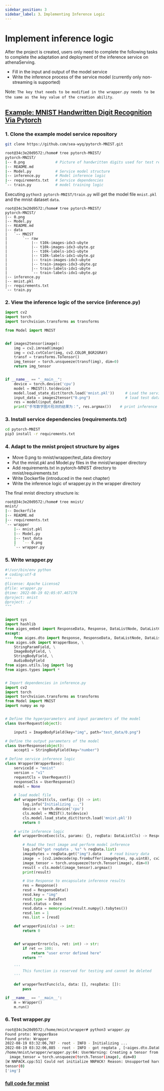 ```yaml
---
sidebar_position: 3
sidebar_label: 3、Implementing Inference Logic
---
```

# Implement inference logic

After the project is created, users only need to complete the following tasks to complete the adaptation and deployment of the inference service on athenaServing.

- Fill in the input and output of the model service
- Write the inference process of the service model (currently only non-streaming is supported)

Note: `The key that needs to be modified in the wrapper.py needs to be the same as the key value of the creation ability`.


## [Example: MNIST Handwritten Digit Recognition Via Pytorch](https://github.com/sea-wyq/pytorch-MNIST.git)

### 1. Clone the example model service repository

```bash
git clone https://github.com/sea-wyq/pytorch-MNIST.git

root@34c3e20d9572:/home# tree pytorch-MNIST/
pytorch-MNIST/
|-- 0.png              # Picture of handwritten digits used for test reasoning
|-- README.md
|-- Model.py           # Service model structure
|-- inference.py       # Model inference logic
|-- requirements.txt   # Service dependencies
`-- train.py           # model training logic
````
Executing `python3 pytorch-MNIST/train.py` will get the model file `mnist.pkl` and the mnist dataset `data`.

```shell
root@34c3e20d9572:/home# tree pytorch-MNIST/
pytorch-MNIST/
|-- 0.png
|-- Model.py
|-- README.md
|-- data
|   `-- MNIST
|       `-- raw
|           |-- t10k-images-idx3-ubyte
|           |-- t10k-images-idx3-ubyte.gz
|           |-- t10k-labels-idx1-ubyte
|           |-- t10k-labels-idx1-ubyte.gz
|           |-- train-images-idx3-ubyte
|           |-- train-images-idx3-ubyte.gz
|           |-- train-labels-idx1-ubyte
|           `-- train-labels-idx1-ubyte.gz
|-- inference.py
|-- mnist.pkl
|-- requirements.txt
`-- train.py
```

### 2. View the inference logic of the service (inference.py)
```python
import cv2
import torch
import torchvision.transforms as transforms

from Model import MNIST


def images2tensor(image):
    img = cv2.imread(image)
    img = cv2.cvtColor(img, cv2.COLOR_BGR2GRAY)
    transf = transforms.ToTensor()
    img_tensor = torch.unsqueeze(transf(img), dim=0)
    return img_tensor


if __name__ == "__main__":
    device = torch.device('cpu')
    model = MNIST().to(device)
    model.load_state_dict(torch.load('mnist.pkl'))     # Load the service model
    input_data = images2tensor("0.png")                # load test data
    res = model(input_data)                         
    print("手写数字图片检测的结果为：", res.argmax())    # print inference results
```

### 3. Install service dependencies (requirements.txt)

```bash
cd pytorch-MNIST
pip3 install -r requirements.txt
```

### 4. Adapt to the mnist project structure by aiges

- Move 0.png to mnist/wrapper/test_data directory
- Put the mnist.pkl and Model.py files in the mnist/wrapper directory
- Add requirements.txt in pytorch-MNIST directory to mnist/requirements.txt
- Write Dockerfile (introduced in the next chapter)
- Write the inference logic of wrapper.py in the wrapper directory

The final mnist directory structure is:

```bash
root@34c3e20d9572:/home# tree mnist/
mnist/
|-- Dockerfile
|-- README.md
|-- requirements.txt
`-- wrapper
    |-- mnist.pkl
    |-- Model.py
    |-- test_data
    |   `-- 0.png
    `-- wrapper.py
```

### 5. Write wrapper.py

```python
#!/usr/bin/env python
# coding:utf-8
"""
@license: Apache License2
@file: wrapper.py
@time: 2022-08-19 02:05:07.467170
@project: mnist
@project: ./
"""


import sys
import hashlib
from aiges_embed import ResponseData, Response, DataListNode, DataListCls  # c++
except:
    from aiges.dto import Response, ResponseData, DataListNode, DataListCls,Once
from aiges.sdk import WrapperBase, \
    StringParamField, \
    ImageBodyField, \
    StringBodyField, \
    AudioBodyField
from aiges.utils.log import log
from aiges.types import *


# Import dependencies in inference.py
import cv2
import torch
import torchvision.transforms as transforms
from Model import MNIST
import numpy as np


# Define the hyperparameters and input parameters of the model
class UserRequest(object):

    input1 = ImageBodyField(key="img", path="test_data/0.png")

# Define the output parameters of the model
class UserResponse(object):
    accept1 = StringBodyField(key="number")

# Define service inference logic
class Wrapper(WrapperBase):
    serviceId = "mnist"
    version = "v1"
    requestCls = UserRequest()
    responseCls = UserResponse()
    model = None

    # load model file
    def wrapperInit(cls, config: {}) -> int:
        log.info("Initializing ...")
        device = torch.device('cpu')
        cls.model = MNIST().to(device)
        cls.model.load_state_dict(torch.load('mnist.pkl'))
        return 0

    # write inference logic
    def wrapperOnceExec(cls, params: {}, reqData: DataListCls) -> Response:

        # Read the test image and perform model inference
        log.info("got reqdata , %s" % reqData.list)
        imagebytes = reqData.get("img").data    # read binary data
        image  = [cv2.imdecode(np.frombuffer(imagebytes, np.uint8), cv2.COLOR_BGR2GRAY)]
        image_tensor = torch.unsqueeze(torch.Tensor(image), dim=0)
        result = cls.model(image_tensor).argmax()
        print(result)

        # Use Response to encapsulate inference results
        res = Response()
        resd = ResponseData()
        resd.key = "img"
        resd.type = DataText
        resd.status = Once
        resd.data = memoryview(result.numpy().tobytes())
        resd.len = 1
        res.list = [resd]

    def wrapperFini(cls) -> int:
        return 0


    def wrapperError(cls, ret: int) -> str:
        if ret == 100:
            return "user error defined here"
        return ""

    '''
        This function is reserved for testing and cannot be deleted
    '''

    def wrapperTestFunc(cls, data: [], respData: []):
        pass

if __name__ == '__main__':
    m = Wrapper()
    m.run()
```

### 6. Test wrapper.py
```bash
root@34c3e20d9572:/home/mnist/wrapper# python3 wrapper.py 
Found proto: WrapperBase
Found proto: Wrapper
2022-08-19 03:32:06,707 - root - INFO - Initializing ...
2022-08-19 03:32:06,885 - root - INFO - got reqdata , [<aiges.dto.DataListNode object at 0x7f6bfc7beda0>]
/home/mnist/wrapper/wrapper.py:64: UserWarning: Creating a tensor from a list of numpy.ndarrays is extremely slow. Please consider converting the list to a single numpy.ndarray with numpy.array() before converting to a tensor. (Triggered internally at  ../torch/csrc/utils/tensor_new.cpp:204.)
  image_tensor = torch.unsqueeze(torch.Tensor(image), dim=0)
[W NNPACK.cpp:51] Could not initialize NNPACK! Reason: Unsupported hardware.
tensor(0)
['img']
```

### [full code for mnist](https://github.com/iflytek/aiges_demo/tree/main/mnist)


